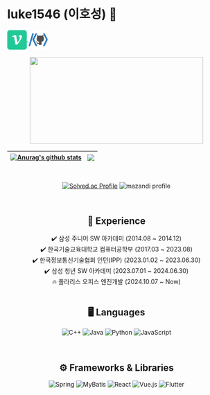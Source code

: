 # luke1546 (이호성) 👋

<a href="https://velog.io/@luke1546/posts" target="blank">
    <img align="center" src="./images/velog.png" alt="velog" height="45" width="45" />
</a>
<a href="https://solved.ac/profile/luke1546" target="blank">
    <img align="center" src="./images/baekjoon.png" alt="baekjoon" height="45" width="45" />
</a>

<br>
<br>

<div align="center">
<!-- <a href="https://github.com/devxb/gitanimals">
<img
  src="https://render.gitanimals.org/farms/luke1546"
  width="600"
  height="300"
/>
</a>
-->


<a href="https://github.com/devxb/gitanimals">
  <img
    src="https://render.gitanimals.org/lines/luke1546?pet-id=637529950842089265"
    width="400"
    height="200"
  />
</a>

    
| <a href="https://github.com/anuraghazra/github-readme-stats"><img align="center" src="https://github-readme-stats.vercel.app/api?username=luke1546&rank_icon=github&show_icons=true&theme=default_repocard&hide_border=true" alt="Anurag's github stats" /></a> | <a href="https://github.com/anuraghazra/github-readme-stats"><img align="center" src="https://github-readme-stats.vercel.app/api/top-langs/?username=luke1546&layout=compact&theme=buefy&hide_border=true" /></a> |
| --------------------------------------------------------------------------------------------------------------------------------------------------------------------------------------------------------------------------------------------------------------- | ----------------------------------------------------------------------------------------------------------------------------------------------------------------------------------------------------------------- |

<br/>

[![Solved.ac Profile](http://mazassumnida.wtf/api/v2/generate_badge?boj=luke1546)](https://solved.ac/luke1546/)
![mazandi profile](http://mazandi.herokuapp.com/api?handle=luke1546&theme=warm)

<br>

## 🔎 Experience

✔️ 삼성 주니어 SW 아카데미 (2014.08 ~ 2014.12)<br>
✔️ 한국기술교육대학교 컴퓨터공학부 (2017.03 ~ 2023.08)<br>
✔️ 한국정보통신기술협회 인턴(IPP) (2023.01.02 ~ 2023.06.30)<br>
✔️ 삼성 청년 SW 아카데미 (2023.07.01 ~ 2024.06.30)<br>
🔥 폴라리스 오피스 엔진개발 (2024.10.07 ~ Now)<br>
<br>

## 🖥️ Languages

![C++](https://img.shields.io/badge/C++-00599C?style=for-the-badge&logo=cplusplus&logoColor=white)
![Java](https://img.shields.io/badge/Java-E03333?style=for-the-badge&logo=openjdk&logoColor=white)
![Python](https://img.shields.io/badge/Python-3776AB?style=for-the-badge&logo=Python&logoColor=white)
![JavaScript](https://img.shields.io/badge/javascript-F7DF1E.svg?style=for-the-badge&logo=javascript&logoColor=white&color=F7DF1E)

<br>

## ⚙️ Frameworks & Libraries

![Spring](https://img.shields.io/badge/Spring-6DB33F?style=for-the-badge&logo=spring&logoColor=white)
![MyBatis](https://img.shields.io/badge/MyBatis-D11513?style=for-the-badge&logo=mybatis&logoColor=white)
![React](https://img.shields.io/badge/react-0099FF.svg?style=for-the-badge&logo=react&logoColor=61DAFB)
![Vue.js](https://img.shields.io/badge/vuejs-41B883.svg?style=for-the-badge&logo=vuedotjs&logoColor=white)
![Flutter](https://img.shields.io/badge/flutter-02569B.svg?style=for-the-badge&logo=flutter&logoColor=white)

</div>
